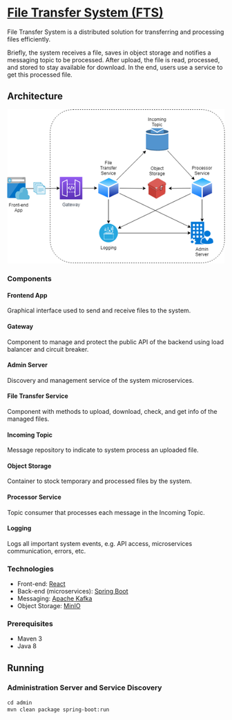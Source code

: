 # [File Transfer System (FTS)](https://github.com/jonatascbarroso/file-transfer-system/)

File Transfer System is a distributed solution for transferring and processing files efficiently.

Briefly, the system receives a file, saves in object storage and notifies a messaging topic to be processed.
After upload, the file is read, processed, and stored to stay available for download.
In the end, users use a service to get this processed file.

## Architecture

![Architecture](docs/file-transfer-system-architecture.png)

### Components

#### Frontend App

Graphical interface used to send and receive files to the system.

#### Gateway

Component to manage and protect the public API of the backend using load balancer and circuit breaker.

#### Admin Server

Discovery and management service of the system microservices.

#### File Transfer Service

Component with methods to upload, download, check, and get info of the managed files.

#### Incoming Topic

Message repository to indicate to system process an uploaded file.

#### Object Storage

Container to stock temporary and processed files by the system.

#### Processor Service

Topic consumer that processes each message in the Incoming Topic.

#### Logging

Logs all important system events, e.g. API access, microservices communication, errors, etc.

### Technologies

* Front-end: [React](https://reactjs.org/)
* Back-end (microservices): [Spring Boot](https://spring.io/projects/spring-boot)
* Messaging: [Apache Kafka](https://kafka.apache.org/)
* Object Storage: [MinIO](https://min.io/)

### Prerequisites

* Maven 3
* Java 8

## Running

### Administration Server and Service Discovery

```
cd admin
mvn clean package spring-boot:run
```

